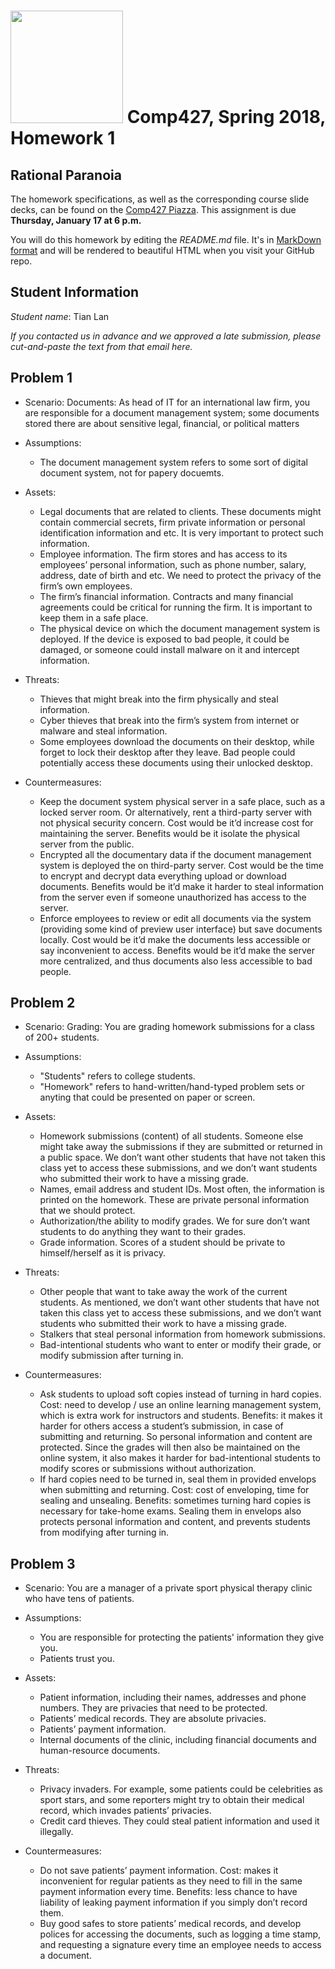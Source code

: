 # <img src="http://www.rice.edu/_images/rice-logo.jpg" width=180> Comp427, Spring 2018, Homework 1
## Rational Paranoia
The homework specifications, as well as the corresponding course slide decks,
can be found on the [Comp427 Piazza](https://piazza.com/class/jqifhp864b37ju).
This assignment is due **Thursday, January 17 at 6 p.m.**

You will do this homework by editing the _README.md_ file. It's in
[MarkDown format](https://guides.github.com/features/mastering-markdown/)
and will be rendered to beautiful HTML when you visit your GitHub repo.

## Student Information
_Student name_: Tian Lan

_If you contacted us in advance and we approved a late submission,
please cut-and-paste the text from that email here._

## Problem 1
- Scenario: Documents: As head of IT for an international law firm, you are responsible for a document management system; some documents stored there are about sensitive legal, financial, or political matters
- Assumptions:
  - The document management system refers to some sort of digital document system, not for papery docuemts.
  
- Assets:
  - Legal documents that are related to clients. These documents might contain commercial secrets, firm private information or personal identification information and etc. It is very important to protect such information.
  - Employee information. The firm stores and has access to its employees’ personal information, such as phone number, salary, address, date of birth and etc. We need to protect the privacy of the firm’s own employees.
  - The firm’s financial information. Contracts and many financial agreements could be critical for running the firm. It is important to keep them in a safe place.
  - The physical device on which the document management system is deployed. If the device is exposed to bad people, it could be damaged, or someone could install malware on it and intercept information.
  
- Threats:
  - Thieves that might break into the firm physically and steal information.  
  - Cyber thieves that break into the firm’s system from internet or malware and steal information.
  - Some employees download the documents on their desktop, while forget to lock their desktop after they leave. Bad people could potentially access these documents using their unlocked desktop.
  
- Countermeasures:
  - Keep the document system physical server in a safe place, such as a locked server room. Or alternatively, rent a third-party server with not physical security concern. Cost would be it’d increase cost for maintaining the server. Benefits would be it isolate the physical server from the public.
  - Encrypted all the documentary data if the document management system is deployed the on third-party server. Cost would be the time to encrypt and decrypt data everything upload or download documents. Benefits would be it’d make it harder to steal information from the server even if someone unauthorized has access to the server.
  - Enforce employees to review or edit all documents via the system (providing some kind of preview user interface) but save documents locally. Cost would be it’d make the documents less accessible or say inconvenient to access. Benefits would be it’d make the server more centralized, and thus documents also less accessible to bad people.

## Problem 2
- Scenario: Grading: You are grading homework submissions for a class of 200+ students. 
- Assumptions:
  - "Students" refers to college students.
  - "Homework" refers to hand-written/hand-typed problem sets or anyting that could be presented on paper or screen.
  
- Assets:
  - Homework submissions (content) of all students. Someone else might take away the submissions if they are submitted or returned in a public space. We don’t want other students that have not taken this class yet to access these submissions, and we don’t want students who submitted their work to have a missing grade.
  - Names, email address and student IDs. Most often, the information is printed on the homework. These are private personal information that we should protect.
  - Authorization/the ability to modify grades. We for sure don’t want students to do anything they want to their grades.
  - Grade information. Scores of a student should be private to himself/herself as it is privacy. 
  
- Threats:
  - Other people that want to take away the work of the current students. As mentioned, we don’t want other students that have not taken this class yet to access these submissions, and we don’t want students who submitted their work to have a missing grade.
  - Stalkers that steal personal information from homework submissions.
  - Bad-intentional students who want to enter or modify their grade, or modify submission after turning in.
  
- Countermeasures:
  - Ask students to upload soft copies instead of turning in hard copies. Cost: need to develop / use an online learning management system, which is extra work for instructors and students. Benefits: it makes it harder for others access a student’s submission, in case of submitting and returning. So personal information and content are protected. Since the grades will then also be maintained on the online system, it also makes it harder for bad-intentional students to modify scores or submissions without authorization. 
  - If hard copies need to be turned in, seal them in provided envelops when submitting and returning. Cost: cost of enveloping, time for sealing and unsealing. Benefits: sometimes turning hard copies is necessary for take-home exams. Sealing them in envelops also protects personal information and content, and prevents students from modifying after turning in. 


## Problem 3
- Scenario: You are a manager of a private sport physical therapy clinic who have tens of patients.
- Assumptions:
  - You are responsible for protecting the patients' information they give you.
  - Patients trust you.
  
- Assets:
  - Patient information, including their names, addresses and phone numbers. They are privacies that need to be protected.
  - Patients’ medical records. They are absolute privacies.
  - Patients’ payment information.
  - Internal documents of the clinic, including financial documents and human-resource documents.

- Threats:
  - Privacy invaders. For example, some patients could be celebrities as sport stars, and some reporters might try to obtain their medical record, which invades patients’ privacies. 
  - Credit card thieves. They could steal patient information and used it illegally.

- Countermeasures:
  - Do not save patients’ payment information. Cost: makes it inconvenient for regular patients as they need to fill in the same payment information every time.  Benefits: less chance to have liability of leaking payment information if you simply don’t record them.
  - Buy good safes to store patients’ medical records, and develop polices for accessing the documents, such as logging a time stamp, and requesting a signature every time an employee needs to access a document. 


